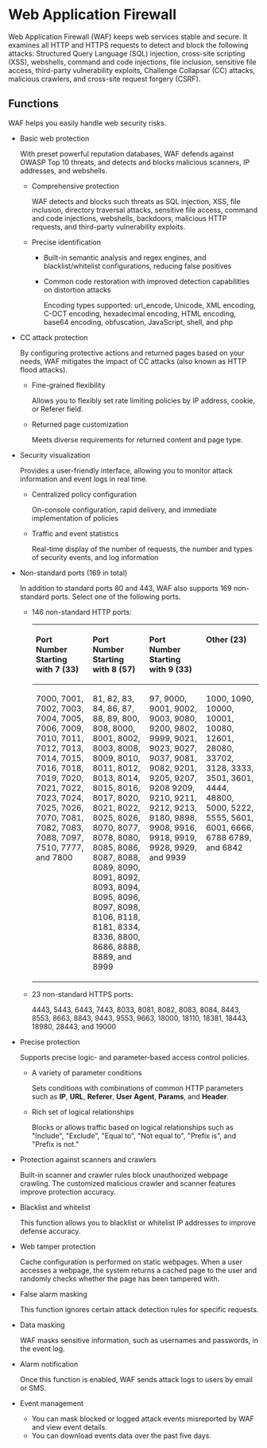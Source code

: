 # Web Application Firewall<a name="EN-US_TOPIC_0193630205"></a>

Web Application Firewall \(WAF\) keeps web services stable and secure. It examines all HTTP and HTTPS requests to detect and block the following attacks: Structured Query Language \(SQL\) injection, cross-site scripting \(XSS\), webshells, command and code injections, file inclusion, sensitive file access, third-party vulnerability exploits,  Challenge Collapsar \(CC\) attacks, malicious crawlers, and cross-site request forgery \(CSRF\).

## Functions<a name="section17475152012241"></a>

WAF helps you easily handle web security risks.

-   Basic web protection

    With preset powerful reputation databases, WAF defends against OWASP Top 10 threats, and detects and blocks malicious scanners, IP addresses, and webshells.

    -   Comprehensive protection

        WAF detects and blocks such threats as SQL injection, XSS, file inclusion, directory traversal attacks, sensitive file access, command and code injections, webshells, backdoors, malicious HTTP requests, and third-party vulnerability exploits.

    -   Precise identification
        -   Built-in semantic analysis and regex engines, and blacklist/whitelist configurations, reducing false positives
        -   Common code restoration with improved detection capabilities on distortion attacks

            Encoding types supported: url\_encode, Unicode, XML encoding, C-OCT encoding, hexadecimal encoding, HTML encoding, base64 encoding, obfuscation, JavaScript, shell, and php



-   CC attack protection

    By configuring protective actions and returned pages based on your needs, WAF mitigates the impact of CC attacks \(also known as HTTP flood attacks\).

    -   Fine-grained flexibility

        Allows you to flexibly set rate limiting policies by IP address, cookie, or Referer field.

    -   Returned page customization

        Meets diverse requirements for returned content and page type.


-   Security visualization

    Provides a user-friendly interface, allowing you to monitor attack information and event logs in real time.

    -   Centralized policy configuration

        On-console configuration, rapid delivery, and immediate implementation of policies

    -   Traffic and event statistics

        Real-time display of the number of requests, the number and types of security events, and log information


-   Non-standard ports \(169 in total\)

    In addition to standard ports 80 and 443, WAF also supports  169 non-standard ports. Select one of the following ports.

    -   146 non-standard HTTP ports:

        <a name="en-us_topic_0154713081_table101131190118"></a>
        <table><thead align="left"><tr id="en-us_topic_0154713081_row51145981117"><th class="cellrowborder" valign="top" width="25%" id="mcps1.1.5.1.1"><p id="en-us_topic_0154713081_p4114119101116"><a name="en-us_topic_0154713081_p4114119101116"></a><a name="en-us_topic_0154713081_p4114119101116"></a>Port Number Starting with 7 (33)</p>
        </th>
        <th class="cellrowborder" valign="top" width="25%" id="mcps1.1.5.1.2"><p id="en-us_topic_0154713081_p01141292112"><a name="en-us_topic_0154713081_p01141292112"></a><a name="en-us_topic_0154713081_p01141292112"></a>Port Number Starting with 8 (57)</p>
        </th>
        <th class="cellrowborder" valign="top" width="25%" id="mcps1.1.5.1.3"><p id="en-us_topic_0154713081_p311499171114"><a name="en-us_topic_0154713081_p311499171114"></a><a name="en-us_topic_0154713081_p311499171114"></a>Port Number Starting with 9 (33)</p>
        </th>
        <th class="cellrowborder" valign="top" width="25%" id="mcps1.1.5.1.4"><p id="en-us_topic_0154713081_p12114179131118"><a name="en-us_topic_0154713081_p12114179131118"></a><a name="en-us_topic_0154713081_p12114179131118"></a>Other (23)</p>
        </th>
        </tr>
        </thead>
        <tbody><tr id="en-us_topic_0154713081_row171141894114"><td class="cellrowborder" valign="top" width="25%" headers="mcps1.1.5.1.1 "><p id="en-us_topic_0154713081_p151141192117"><a name="en-us_topic_0154713081_p151141192117"></a><a name="en-us_topic_0154713081_p151141192117"></a>7000, 7001, 7002, 7003, 7004, 7005, 7006, 7009, 7010, 7011, 7012, 7013, 7014, 7015, 7016, 7018, 7019, 7020, 7021, 7022, 7023, 7024, 7025, 7026, 7070, 7081, 7082, 7083, 7088, 7097, 7510, 7777, and 7800</p>
        </td>
        <td class="cellrowborder" valign="top" width="25%" headers="mcps1.1.5.1.2 "><p id="en-us_topic_0154713081_p101141094110"><a name="en-us_topic_0154713081_p101141094110"></a><a name="en-us_topic_0154713081_p101141094110"></a>81, 82, 83, 84, 86, 87, 88, 89, 800, 808, 8000, 8001, 8002, 8003, 8008, 8009, 8010, 8011, 8012, 8013, 8014, 8015, 8016, 8017, 8020, 8021, 8022, 8025, 8026, 8070, 8077, 8078, 8080, 8085, 8086, 8087, 8088, 8089, 8090, 8091, 8092, 8093, 8094, 8095, 8096, 8097, 8098, 8106, 8118, 8181, 8334, 8336, 8800, 8686, 8888, 8889, and 8999</p>
        </td>
        <td class="cellrowborder" valign="top" width="25%" headers="mcps1.1.5.1.3 "><p id="en-us_topic_0154713081_p8775162641517"><a name="en-us_topic_0154713081_p8775162641517"></a><a name="en-us_topic_0154713081_p8775162641517"></a>97, 9000, 9001, 9002, 9003, 9080, 9200, 9802, 9999, 9021, 9023, 9027, 9037, 9081, 9082, 9201, 9205, 9207, 9208 9209, 9210, 9211, 9212, 9213, 9180, 9898, 9908, 9916, 9918, 9919, 9928, 9929, and 9939</p>
        </td>
        <td class="cellrowborder" valign="top" width="25%" headers="mcps1.1.5.1.4 "><p id="en-us_topic_0154713081_p16115209171118"><a name="en-us_topic_0154713081_p16115209171118"></a><a name="en-us_topic_0154713081_p16115209171118"></a>1000, 1090, 10000, 10001, 10080, 12601, 28080, 33702, 3128, 3333, 3501, 3601, 4444, 48800, 5000, 5222, 5555, 5601, 6001, 6666, 6788 6789, and 6842</p>
        </td>
        </tr>
        </tbody>
        </table>

    -   23 non-standard HTTPS ports:

        4443, 5443, 6443, 7443, 8033, 8081, 8082, 8083, 8084, 8443, 8553, 8663, 8843, 9443, 9553, 9663, 18000, 18110, 18381, 18443, 18980, 28443, and 19000


-   Precise protection

    Supports precise logic- and parameter-based access control policies.

    -   A variety of parameter conditions

        Sets conditions with combinations of common HTTP parameters such as  **IP**,  **URL**,  **Referer**,  **User Agent**,  **Params**, and  **Header**.

    -   Rich set of logical relationships

        Blocks or allows traffic based on logical relationships such as "Include", "Exclude", "Equal to", "Not equal to", "Prefix is", and "Prefix is not."


-   Protection against scanners and crawlers

    Built-in scanner and crawler rules block unauthorized webpage crawling. The customized malicious crawler and scanner features improve protection accuracy.

-   Blacklist and whitelist

    This function allows you to blacklist or whitelist IP addresses to improve defense accuracy.

-   Web tamper protection

    Cache configuration is performed on static webpages. When a user accesses a webpage, the system returns a cached page to the user and randomly checks whether the page has been tampered with.

-   False alarm masking

    This function ignores certain attack detection rules for specific requests.

-   Data masking

    WAF masks sensitive information, such as usernames and passwords, in the event log.

-   Alarm notification

    Once this function is enabled, WAF sends attack logs to users by email or SMS.

-   Event management
    -   You can mask blocked or logged attack events misreported by WAF and view event details.
    -   You can download events data over the past five days.



